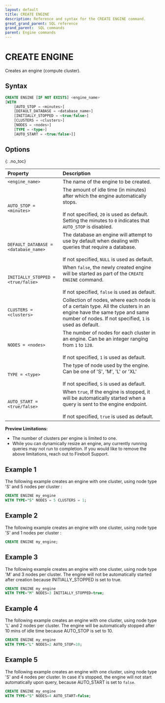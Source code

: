 ```yaml
---
layout: default
title: CREATE ENGINE
description: Reference and syntax for the CREATE ENGINE command.
great_grand_parent: SQL reference
grand_parent:  SQL commands
parent: Engine commands
---
```


# CREATE ENGINE
Creates an engine (compute cluster).

## Syntax

```sql
CREATE ENGINE [IF NOT EXISTS] <engine_name>
[WITH 
    [AUTO_STOP = <minutes>]
    [DEFAULT_DATABASE = <database_name>]
    [INITIALLY_STOPPED = <true/false>]
    [CLUSTERS = <clusters>]
    [NODES = <nodes>]
    [TYPE = <type>]
    [AUTO_START = <true/false>]]
```
## Options
{: .no_toc}  

| Property                             | Description           |
| :----------------------------------- | :-------------------- |
| `<engine_name>`                      | The name of the engine to be created. |
| `AUTO_STOP = <minutes>`              | The amount of idle time (in minutes) after which the engine automatically stops. <br><br>If not specified, `20` is used as default. Setting the minutes to `0` indicates that `AUTO_STOP` is disabled. |
| `DEFAULT_DATABASE = <database_name>` | The database an engine will attempt to use by default when dealing with queries that require a database.<br><br>If not specified, `NULL` is used as default. |
| `INITIALLY_STOPPED = <true/false>`   | When `false`, the newly created engine will be started as part of the `CREATE ENGINE` command.<br><br>If not specified, `false` is used as default. |
| `CLUSTERS = <clusters>`   | Collection of nodes, where each node is of a certain type. All the clusters in an engine have the same type and same number of nodes. If not specified, `1` is used as default. |
| `NODES = <nodes>`                    | The number of nodes for each cluster in an engine. Can be an integer ranging from `1` to `128`. <br><br>If not specified, `1` is used as default. |
| `TYPE = <type>`                       | The type of node used by the engine. Can be one of 'S', 'M', 'L' or 'XL' <br><br>If not specified, `S` is used as default. |
| `AUTO_START = <true/false>`                       | When `true`, If the engine is stopped, it will be automatically started when a query is sent to the engine endpoint.<br><br>If not specified, `true` is used as default. |

**Preview Limitations:**  
* The number of clusters per engine is limited to one. 
* While you can dynamically resize an engine, any currently running queries may not run to completion. 
If you would like to remove the above limitations, reach out to Firebolt Support.

## Example 1
The following example creates an engine with one cluster, using node type 'S' and 5 nodes per cluster : 

```sql
CREATE ENGINE my_engine
WITH TYPE="S" NODES = 5 CLUSTERS = 1;
```
## Example 2
The following example creates an engine with one cluster, using node type 'S' and 1 nodes per cluster : 

```sql
CREATE ENGINE my_engine;
```
## Example 3
The following example creates an engine with one cluster, using node type 'M' and 3 nodes per cluster. The engine will not be automatically started after creation because INITIALLY_STOPPED is set to true.

```sql
CREATE ENGINE my_engine
WITH TYPE="M" NODES=3 INITIALLY_STOPPED=true;
```
## Example 4
The following example creates an engine with one cluster, using node type 'L' and 2 nodes per cluster. The engine will be automatically stopped after 10 mins of idle time because AUTO_STOP is set to 10.

```sql
CREATE ENGINE my_engine
WITH TYPE="L" NODES=2 AUTO_STOP=10;
```

## Example 5
The following example creates an engine with one cluster, using node type 'S' and 4 nodes per cluster. In case it's stopped, the engine will not start automatically upon query, because AUTO_START is set to `false`.

```sql
CREATE ENGINE my_engine
WITH TYPE="S" NODES=4 AUTO_START=false;
```
